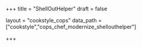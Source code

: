 +++
title = "ShellOutHelper"
draft = false

layout = "cookstyle_cops"
data_path = ["cookstyle","cops_chef_modernize_shellouthelper"]

+++

<!-- The content of this page is automatically generated from the
cops_chef_modernize_shellouthelper.yml file in github.com/chef/cookstyle/blob/master/docs-chef-io/data/cookstyle/. -->
